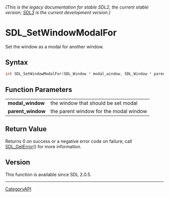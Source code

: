 ###### (This is the legacy documentation for stable SDL2, the current stable version; [SDL3](https://wiki.libsdl.org/SDL3/) is the current development version.)
# SDL_SetWindowModalFor

Set the window as a modal for another window.

## Syntax

```c
int SDL_SetWindowModalFor(SDL_Window * modal_window, SDL_Window * parent_window);

```

## Function Parameters

|                       |                                        |
| --------------------- | -------------------------------------- |
| **modal_window**      | the window that should be set modal    |
| **parent_window**     | the parent window for the modal window |

## Return Value

Returns 0 on success or a negative error code on failure; call
[SDL_GetError](SDL_GetError)() for more information.

## Version

This function is available since SDL 2.0.5.

----
[CategoryAPI](CategoryAPI)

